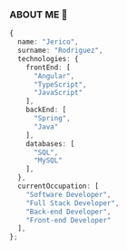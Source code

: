 ### ABOUT ME 👋
``` typescript
{
  name: "Jerico",
  surname: "Rodriguez",
  technologies: {
    frontEnd: [
      "Angular",
      "TypeScript",
      "JavaScript"
    ],
    backEnd: [
      "Spring",
      "Java"
    ],
    databases: [
      "SQL",
      "MySQL"
    ],
  },
  currentOccupation: [
    "Software Developer",
    "Full Stack Developer",
    "Back-end Developer",
    "Front-end Developer"
  ],
};
```
<!--**jerirgz/jerirgz** is a ✨ _special_ ✨ repository because its `README.md` (this file) appears on your GitHub profile.-->
